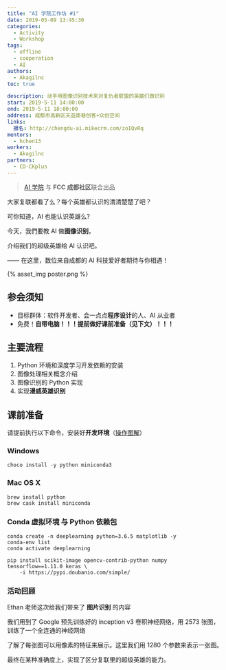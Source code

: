 ```yaml
---
title: "AI 学院工作坊 #1"
date: 2019-05-09 13:45:30
categories:
  - Activity
  - Workshop
tags:
  - offline
  - cooperation
  - AI
authors:
  - Akagilnc
toc: true

description: 动手用图像识别技术来对复仇者联盟的英雄们做识别
start: 2019-5-11 14:00:00
end: 2019-5-11 18:00:00
address: 成都市高新区天益南巷创客+众创空间
links:
  报名: http://chengdu-ai.mikecrm.com/zoIQvRq
mentors:
  - hchen13
workers:
  - Akagilnc
partners:
  - CD-CKplus
---
```


> [AI 学院][1] 与 **FCC 成都社区**联合出品

大家复联都看了么？每个英雄都认识的清清楚楚了吧？

可你知道，AI 也能认识英雄么?

今天，我們要教 AI 做**图像识别**，

介绍我们的超级英雄给 AI 认识吧。

—— 在这里，数位来自成都的 AI 科技爱好者期待与你相遇！

{% asset_img poster.png %}

## 参会须知

- 目标群体：软件开发者、会一点点**程序设计**的人、AI 从业者
- 免费！**自带电脑！！！提前做好课前准备（见下文）！！！**

<!-- more -->

## 主要流程

1.  Python 环境和深度学习开发依赖的安装
2.  图像处理相关概念介绍
3.  图像识别的 Python 实现
4.  实现**漫威英雄识别**

## 课前准备

请提前执行以下命令，安装好**开发环境**（[操作图解][2]）

### Windows

```powershell
choco install -y python miniconda3
```

### Mac OS X

```shell
brew install python
brew cask install miniconda
```

### Conda 虚拟环境 与 Python 依赖包

```shell
conda create -n deeplearning python=3.6.5 matplotlib -y
conda-env list
conda activate deeplearning

pip install scikit-image opencv-contrib-python numpy tensorflow==1.11.0 keras \
    -i https://pypi.doubanio.com/simple/
```

[1]: https://www.theschool.ai/
[2]: ../hexo-web-app/#%E3%80%90%E9%99%84-0%E3%80%91Windows-%E8%BD%AF%E4%BB%B6%E5%AE%89%E8%A3%85%E5%9B%BE%E8%A7%A3

### 活动回顾

Ethan 老师这次给我们带来了 **图片识别** 的内容

我们用到了 Google 预先训练好的 inception v3 卷积神经网络，用 2573 张图，训练了一个全连通的神经网络

了解了每张图可以用像素的特征来展示。这里我们用 1280 个参数来表示一张图。

最终在某种准确度上，实现了区分复联里的超级英雄的能力。
